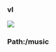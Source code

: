 ### vl

[![](https://www.herokucdn.com/deploy/button.png)](https://heroku.com/deploy?template=https://github.com/booulook/rdxytgfb.git)

### Path:/music